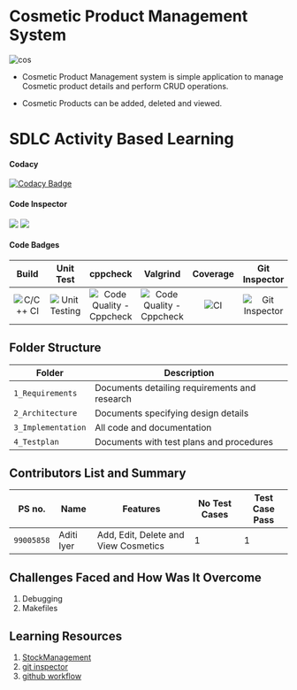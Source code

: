 # Cosmetic Product Management System



![cos](https://user-images.githubusercontent.com/89658708/132329618-a045460d-4803-445c-a2fb-6ba41f307ac1.jpg)

* Cosmetic Product Management system is simple application to manage Cosmetic product details and perform CRUD operations.

* Cosmetic Products can be added, deleted and viewed.

# SDLC Activity Based Learning

#### Codacy 
[![Codacy Badge](https://app.codacy.com/project/badge/Grade/2db3fa5f4a9444edb0caaff2f663b9eb)](https://www.codacy.com/gh/aditi-iyer/Stepin_ProductManagementSystem/dashboard?utm_source=github.com&amp;utm_medium=referral&amp;utm_content=aditi-iyer/Stepin_ProductManagementSystem&amp;utm_campaign=Badge_Grade)



#### Code Inspector
<a>
<img src=https://www.code-inspector.com/project/27931/score/svg />
<img src=https://www.code-inspector.com/project/27931/status/svg />
</a> 


#### Code Badges

|Build|Unit Test|cppcheck|Valgrind|Coverage|Git Inspector|
|:------:|:--:|:--:|:--:|:--:|:--:|
|![C/C++ CI](https://github.com/aditi-iyer/Stepin_ProductManagementSystem/actions/workflows/c-build.yml/badge.svg)|![Unit Testing](https://github.com/aditi-iyer/Stepin_ProductManagementSystem/actions/workflows/unit-test.yml/badge.svg)|![Code Quality - Cppcheck](https://github.com/nirugantishaikshavali/N.shaikshavali_stepin_Calculator/actions/workflows/cppcheck.yml/badge.svg)|![Code Quality -Cppcheck](https://github.com/aditi-iyer/Stepin_ProductManagementSystem/actions/workflows/cppcheck.yml/badge.svg)|![CI](https://github.com/aditi-iyer/Stepin_ProductManagementSystem/actions/workflows/main.yml/badge.svg)|![Git Inspector](https://github.com/aditi-iyer/Stepin_ProductManagementSystem/actions/workflows/gitinspector.yml/badge.svg)|


  

 






## Folder Structure
|Folder             | Description |
|-------------------| -----------------------------------------|
| `1_Requirements`   | Documents detailing requirements and research|
| `2_Architecture`         | Documents specifying design details|
| `3_Implementation` | All code and documentation|
| `4_Testplan`      | Documents with test plans and procedures|
## Contributors List and Summary
|PS no. |  Name   |    Features    |No Test Cases|Test Case Pass|
|-------|---------|----------------|-------------|--------------|
| `99005858` | Aditi Iyer | Add, Edit, Delete and View Cosmetics |  1   |  1 |


## Challenges Faced and How Was It Overcome

1. Debugging
2. Makefiles

## Learning Resources
1. [StockManagement](https://itsourcecode.com/free-projects/c-projects/stock-management-system-project-in-c-with-source-code/)
2. [git inspector](https://github.com/ejwa/gitinspector.git)
3. [github workflow](https://docs.github.com/en/actions/learn-github-action)




